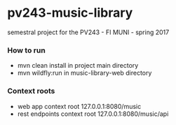 # pv243-music-library
semestral project for the PV243 - FI MUNI - spring 2017

### How to run
* mvn clean install in project main directory
* mvn wildfly:run in music-library-web directory

### Context roots
* web app context root 127.0.0.1:8080/music
* rest endpoints context root 127.0.0.1:8080/music/api
